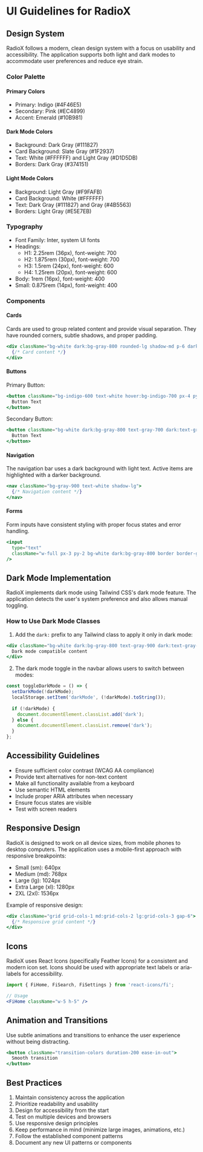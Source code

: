 # UI Guidelines for RadioX

## Design System

RadioX follows a modern, clean design system with a focus on usability and accessibility. The application supports both light and dark modes to accommodate user preferences and reduce eye strain.

### Color Palette

#### Primary Colors
- Primary: Indigo (#4F46E5)
- Secondary: Pink (#EC4899)
- Accent: Emerald (#10B981)

#### Dark Mode Colors
- Background: Dark Gray (#111827)
- Card Background: Slate Gray (#1F2937)
- Text: White (#FFFFFF) and Light Gray (#D1D5DB)
- Borders: Dark Gray (#374151)

#### Light Mode Colors
- Background: Light Gray (#F9FAFB)
- Card Background: White (#FFFFFF)
- Text: Dark Gray (#111827) and Gray (#4B5563)
- Borders: Light Gray (#E5E7EB)

### Typography

- Font Family: Inter, system UI fonts
- Headings: 
  - H1: 2.25rem (36px), font-weight: 700
  - H2: 1.875rem (30px), font-weight: 700
  - H3: 1.5rem (24px), font-weight: 600
  - H4: 1.25rem (20px), font-weight: 600
- Body: 1rem (16px), font-weight: 400
- Small: 0.875rem (14px), font-weight: 400

### Components

#### Cards
Cards are used to group related content and provide visual separation. They have rounded corners, subtle shadows, and proper padding.

```jsx
<div className="bg-white dark:bg-gray-800 rounded-lg shadow-md p-6 dark:text-gray-200 dark:border dark:border-gray-700">
  {/* Card content */}
</div>
```

#### Buttons

Primary Button:
```jsx
<button className="bg-indigo-600 text-white hover:bg-indigo-700 px-4 py-2 rounded-md text-sm font-medium transition-colors duration-200">
  Button Text
</button>
```

Secondary Button:
```jsx
<button className="bg-white dark:bg-gray-800 text-gray-700 dark:text-gray-300 border border-gray-300 dark:border-gray-600 hover:bg-gray-50 dark:hover:bg-gray-700 px-4 py-2 rounded-md text-sm font-medium transition-colors duration-200">
  Button Text
</button>
```

#### Navigation

The navigation bar uses a dark background with light text. Active items are highlighted with a darker background.

```jsx
<nav className="bg-gray-900 text-white shadow-lg">
  {/* Navigation content */}
</nav>
```

#### Forms

Form inputs have consistent styling with proper focus states and error handling.

```jsx
<input 
  type="text" 
  className="w-full px-3 py-2 bg-white dark:bg-gray-800 border border-gray-300 dark:border-gray-600 rounded-md shadow-sm focus:outline-none focus:ring-2 focus:ring-indigo-500 focus:border-indigo-500"
/>
```

## Dark Mode Implementation

RadioX implements dark mode using Tailwind CSS's dark mode feature. The application detects the user's system preference and also allows manual toggling.

### How to Use Dark Mode Classes

1. Add the `dark:` prefix to any Tailwind class to apply it only in dark mode:

```jsx
<div className="bg-white dark:bg-gray-800 text-gray-900 dark:text-gray-100">
  Dark mode compatible content
</div>
```

2. The dark mode toggle in the navbar allows users to switch between modes:

```jsx
const toggleDarkMode = () => {
  setDarkMode(!darkMode);
  localStorage.setItem('darkMode', (!darkMode).toString());
  
  if (!darkMode) {
    document.documentElement.classList.add('dark');
  } else {
    document.documentElement.classList.remove('dark');
  }
};
```

## Accessibility Guidelines

- Ensure sufficient color contrast (WCAG AA compliance)
- Provide text alternatives for non-text content
- Make all functionality available from a keyboard
- Use semantic HTML elements
- Include proper ARIA attributes when necessary
- Ensure focus states are visible
- Test with screen readers

## Responsive Design

RadioX is designed to work on all device sizes, from mobile phones to desktop computers. The application uses a mobile-first approach with responsive breakpoints:

- Small (sm): 640px
- Medium (md): 768px
- Large (lg): 1024px
- Extra Large (xl): 1280px
- 2XL (2xl): 1536px

Example of responsive design:

```jsx
<div className="grid grid-cols-1 md:grid-cols-2 lg:grid-cols-3 gap-6">
  {/* Responsive grid content */}
</div>
```

## Icons

RadioX uses React Icons (specifically Feather Icons) for a consistent and modern icon set. Icons should be used with appropriate text labels or aria-labels for accessibility.

```jsx
import { FiHome, FiSearch, FiSettings } from 'react-icons/fi';

// Usage
<FiHome className="w-5 h-5" />
```

## Animation and Transitions

Use subtle animations and transitions to enhance the user experience without being distracting.

```jsx
<button className="transition-colors duration-200 ease-in-out">
  Smooth transition
</button>
```

## Best Practices

1. Maintain consistency across the application
2. Prioritize readability and usability
3. Design for accessibility from the start
4. Test on multiple devices and browsers
5. Use responsive design principles
6. Keep performance in mind (minimize large images, animations, etc.)
7. Follow the established component patterns
8. Document any new UI patterns or components
